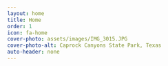 ```yaml
---
layout: home
title: Home 
order: 1
icon: fa-home
cover-photo: assets/images/IMG_3015.JPG
cover-photo-alt: Caprock Canyons State Park, Texas
auto-header: none
---
```



